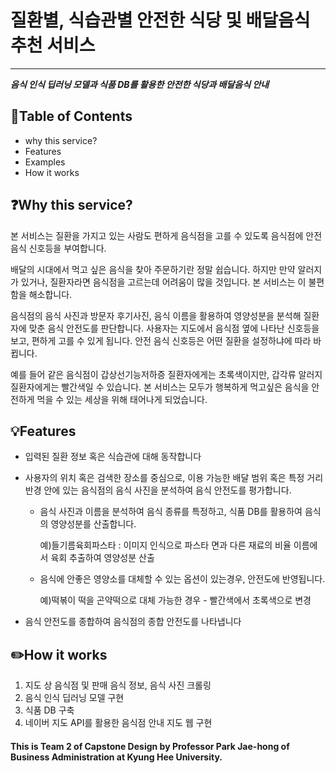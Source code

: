 # 질환별, 식습관별 안전한 식당 및 배달음식 추천 서비스
-------
***음식 인식 딥러닝 모델과 식품 DB를 활용한 안전한 식당과 배달음식 안내***

## 🚩Table of Contents

* why this service?
* Features
* Examples
* How it works

## ❓Why this service?

본 서비스는 질환을 가지고 있는 사람도 편하게 음식점을 고를 수 있도록 음식점에 안전 음식 신호등을 부여합니다.

배달의 시대에서 먹고 싶은 음식을 찾아 주문하기란 정말 쉽습니다. 하지만 만약 알러지가 있거나, 질환자라면 음식점을 고르는데 어려움이 많을 것입니다. 본 서비스는 이 불편함을 해소합니다.

음식점의 음식 사진과 방문자 후기사진, 음식 이름을 활용하여 영양성분을 분석해 질환자에 맞춘 음식 안전도를 판단합니다. 사용자는 지도에서 음식점 옆에 나타난 신호등을 보고, 편하게 고를 수 있게 됩니다. 안전 음식 신호등은 어떤 질환을 설정하냐에 따라 바뀝니다.

예를 들어 같은 음식점이 갑상선기능저하증 질환자에게는 초록색이지만, 갑각류 알러지 질환자에게는 빨간색일 수 있습니다. 본 서비스는 모두가 행복하게 먹고싶은 음식을 안전하게 먹을 수 있는 세상을 위해 태어나게 되었습니다.

## 💡Features

* 입력된 질환 정보 혹은 식습관에 대해 동작합니다

* 사용자의 위치 혹은 검색한 장소를 중심으로, 이용 가능한 배달 범위 혹은 특정 거리 반경 안에 있는 음식점의 음식 사진을 분석하여 음식 안전도를 평가합니다.

  * 음식 사진과 이름을 분석하여 음식 종류를 특정하고, 식품 DB를 활용하여 음식의 영양성분를 산출합니다.

      예)들기름육회파스타 : 이미지 인식으로 파스타 면과 다른 재료의 비율 이름에서 육회 추출하여 영양성분 산출

  * 음식에 안좋은 영양소를 대체할 수 있는 옵션이 있는경우, 안전도에 반영됩니다.

      예)떡볶이 떡을 곤약떡으로 대체 가능한 경우 - 빨간색에서 초록색으로 변경

* 음식 안전도를 종합하여 음식점의 종합 안전도를 나타냅니다

## ✏️How it works

1. 지도 상 음식점 및 판매 음식 정보, 음식 사진 크롤링
2. 음식 인식 딥러닝 모델 구현
3. 식품 DB 구축
4. 네이버 지도 API를 활용한 음식점 안내 지도 웹 구현

#### This is Team 2 of Capstone Design by Professor Park Jae-hong of Business Administration at Kyung Hee University.
